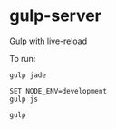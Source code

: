 # gulp-server
Gulp with live-reload

To run:
```
gulp jade
```

```
SET NODE_ENV=development
gulp js
```

```
gulp
```
